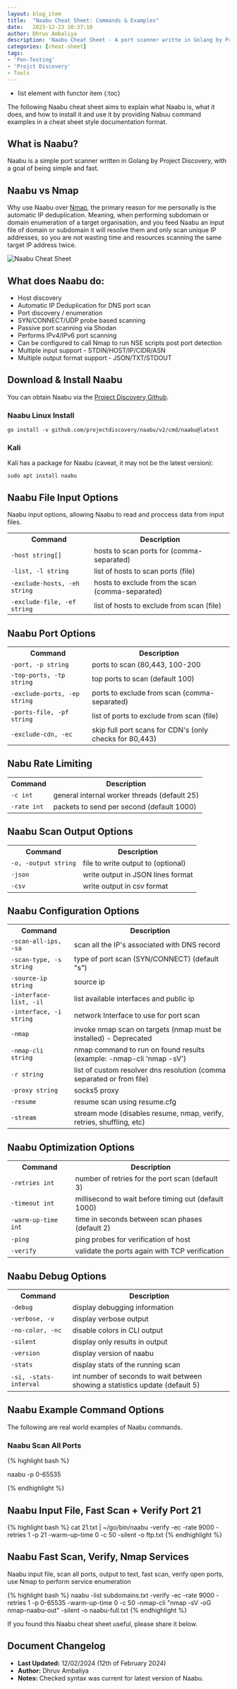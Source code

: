 ```yaml
---
layout: blog_item
title:  "Naabu Cheat Sheet: Commands & Examples"
date:   2023-12-23 10:37:10
author: Dhruv Ambaliya
description: 'Naabu Cheat Sheet - A port scanner writte in Golang by Project Discovery. What is it, and how to use it with command examples.'
categories: [cheat-sheet]
tags:
- 'Pen-Testing'
- 'Projct Discovery'
- Tools
---
```


* list element with functor item
{:toc}

The following Naabu cheat sheet aims to explain what Naabu is, what it does, and how to install it and use it by providing Nabuu command examples in a cheat sheet style documentation format.

## What is Naabu?

Naabu is a simple port scanner written in Golang by Project Discovery, with a goal of being simple and fast.

## Naabu vs Nmap 

Why use Naabu over [Nmap](https://hacksofdhruv.me/blog/nmap-cheat-sheet/), the primary reason for me personally is the automatic IP deduplication. Meaning, when performing subdomain or domain enumeration of a target organisation, and you feed Naabu an input file of domain or subdomain it will resolve them and only scan unique IP addresses, so you are not wasting time and resources scanning the same target IP address twice. 

![Naabu Cheat Sheet](/img/naabu-command-cheat-sheet.jpg)

## What does Naabu do:

* Host discovery
* Automatic IP Deduplication for DNS port scan
* Port discovery / enumeration
* SYN/CONNECT/UDP probe based scanning
* Passive port scanning via Shodan
* Performs IPv4/IPv6 port scanning
* Can be configured to call Nmap to run NSE scripts post port detection
* Multiple input support - STDIN/HOST/IP/CIDR/ASN
* Multiple output format support - JSON/TXT/STDOUT

## Download & Install Naabu

You can obtain Naabu via the [Project Discovery Github](https://github.com/projectdiscovery/naabu).  

### Naabu Linux Install 

```
go install -v github.com/projectdiscovery/naabu/v2/cmd/naabu@latest
```

### Kali

Kali has a package for Naabu (caveat, it may not be the latest version):

```
sudo apt install naabu
```


<div class="mobile-side-scroller">
  <h2>Naabu File Input Options</h2>
  <p>Naabu input options, allowing Naabu to read and proccess data from input files. </p>
  <table>
    <tr>
      <th>Command</th>
      <th>Description</th>
    </tr>
    <tr>
      <td><code>-host string[]</code></td>
      <td>hosts to scan ports for (comma-separated)</td>
    </tr>
    <tr>
      <td><code>-list, -l string</code></td>
      <td>list of hosts to scan ports (file)</td>
    </tr>
    <tr>
      <td><code>-exclude-hosts, -eh string</code></td>
      <td>hosts to exclude from the scan (comma-separated)</td>
    </tr>
    <tr>
      <td><code>-exclude-file, -ef string</code></td>
      <td>list of hosts to exclude from scan (file)</td>
    </tr>
  </table>
  <h2>Naabu Port Options</h2>
  <table>
    <tr>
      <th>Command</th>
      <th>Description</th>
    </tr>
    <tr>
      <td><code>-port, -p string</code></td>
      <td>ports to scan (80,443, 100-200</td>
    </tr>
    <tr>
      <td><code>-top-ports, -tp string</code></td>
      <td>top ports to scan (default 100)</td>
    </tr>
    <tr>
      <td><code>-exclude-ports, -ep string</code></td>
      <td>ports to exclude from scan (comma-separated)</td>
    </tr>
    <tr>
      <td><code>-ports-file, -pf string</code></td>
      <td>list of ports to exclude from scan (file)</td>
    </tr>
    <tr>
      <td><code>-exclude-cdn, -ec</code></td>
      <td>skip full port scans for CDN's (only checks for 80,443)</td>
    </tr>
  </table>
  <h2>Nabu Rate Limiting</h2>
  <table>
    <tr>
      <th>Command</th>
      <th>Description</th>
    </tr>
    <tr>
      <td><code>-c int</code></td>
      <td>general internal worker threads (default 25)</td>
    </tr>
    <tr>
      <td><code>-rate int</code></td>
      <td>packets to send per second (default 1000)</td>
    </tr>
  </table>
  <h2>Naabu Scan Output Options</h2>
  <table>
    <tr>
      <th>Command</th>
      <th>Description</th>
    </tr>
    <tr>
      <td><code>-o, -output string</code></td>
      <td>file to write output to (optional)</td>
    </tr>
    <tr>
      <td><code>-json</code></td>
      <td>write output in JSON lines format</td>
    </tr>
    <tr>
      <td><code>-csv</code></td>
      <td>write output in csv format</td>
    </tr>
  </table>
  <h2>Naabu Configuration Options</h2>
  <table>
    <tr>
      <th>Command</th>
      <th>Description</th>
    </tr>
    <tr>
      <td><code>-scan-all-ips, -sa</code></td>
      <td>scan all the IP's associated with DNS record</td>
    </tr>
    <tr>
      <td><code>-scan-type, -s string</code></td>
      <td>type of port scan (SYN/CONNECT) (default "s")</td>
    </tr>
    <tr>
      <td><code>-source-ip string</code></td>
      <td>source ip</td>
    </tr>
    <tr>
      <td><code>-interface-list, -il</code></td>
      <td>list available interfaces and public ip</td>
    </tr>
    <tr>
      <td><code>-interface, -i string</code></td>
      <td>network Interface to use for port scan</td>
    </tr>
    <tr>
      <td><code>-nmap</code></td>
      <td>invoke nmap scan on targets (nmap must be installed) - Deprecated</td>
    </tr>
    <tr>
      <td><code>-nmap-cli string</code></td>
      <td>nmap command to run on found results (example: -nmap-cli 'nmap -sV')</td>
    </tr>
    <tr>
      <td><code>-r string</code></td>
      <td>list of custom resolver dns resolution (comma separated or from file)</td>
    </tr>
    <tr>
      <td><code>-proxy string</code></td>
      <td>socks5 proxy</td>
    </tr>
    <tr>
      <td><code>-resume</code></td>
      <td>resume scan using resume.cfg</td>
    </tr>
    <tr>
      <td><code>-stream</code></td>
      <td>stream mode (disables resume, nmap, verify, retries, shuffling, etc)</td>
    </tr>
  </table>
  <h2>Naabu Optimization Options</h2>
  <table>
    <tr>
      <th>Command</th>
      <th>Description</th>
    </tr>
    <tr>
      <td><code>-retries int</code></td>
      <td>number of retries for the port scan (default 3)</td>
    </tr>
    <tr>
      <td><code>-timeout int</code></td>
      <td>millisecond to wait before timing out (default 1000)</td>
    </tr>
    <tr>
      <td><code>-warm-up-time int</code></td>
      <td>time in seconds between scan phases (default 2)</td>
    </tr>
    <tr>
      <td><code>-ping</code></td>
      <td>ping probes for verification of host</td>
    </tr>
    <tr>
      <td><code>-verify</code></td>
      <td>validate the ports again with TCP verification</td>
    </tr>
  </table>
  <h2>Naabu Debug Options</h2>
  <table>
    <tr>
      <th>Command</th>
      <th>Description</th>
    </tr>
    <tr>
      <td><code>-debug</code></td>
      <td>display debugging information</td>
    </tr>
    <tr>
      <td><code>-verbose, -v</code></td>
      <td>display verbose output</td>
    </tr>
    <tr>
      <td><code>-no-color, -nc</code></td>
      <td>disable colors in CLI output</td>
    </tr>
    <tr>
      <td><code>-silent</code></td>
      <td>display only results in output</td>
    </tr>
    <tr>
      <td><code>-version</code></td>
      <td>display version of naabu</td>
    </tr>
    <tr>
      <td><code>-stats</code></td>
      <td>display stats of the running scan</td>
    </tr>
    <tr>
      <td><code>-si, -stats-interval</code></td>
      <td>int number of seconds to wait between showing a statistics update (default 5)</td>
    </tr>
  </table>
</div>


## Naabu Example Command Options

The following are real world examples of Naabu commands.

### Naabu Scan All Ports

{% highlight bash %}

naabu -p 0-65535

{% endhighlight %}

## Naabu Input File, Fast Scan + Verify Port 21

{% highlight bash %}
cat 21.txt | ~/go/bin/naabu -verify -ec -rate 9000 -retries 1 -p 21 -warm-up-time 0 -c 50 -silent -o ftp.txt
{% endhighlight %}

## Naabu Fast Scan, Verify, Nmap Services 

Naabu input file, scan all ports, output to text, fast scan, verify open ports, use Nmap to perform service enumeration 

{% highlight bash %}
naabu -list subdomains.txt -verify -ec -rate 9000 -retries 1 -p 0-65535 -warm-up-time 0 -c 50 -nmap-cli "nmap -sV -oG nmap-naabu-out" -silent -o naabu-full.txt
{% endhighlight %}

If you found this Naabu cheat sheet useful, please share it below. 

## Document Changelog 

- **Last Updated:** 12/02/2024 (12th of February 2024)
- **Author:** Dhruv Ambaliya 
- **Notes:** Checked syntax was current for latest version of Naabu. 
